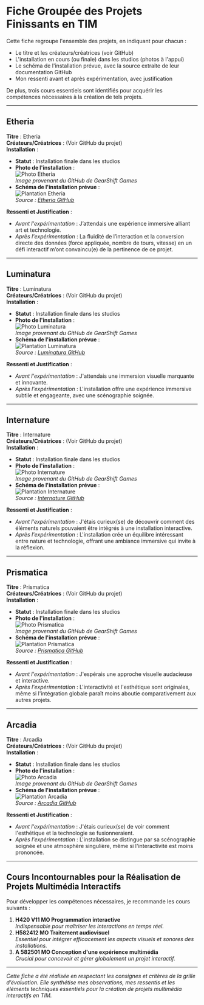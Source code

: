 # Fiche Groupée des Projets Finissants en TIM

Cette fiche regroupe l'ensemble des projets, en indiquant pour chacun :
- Le titre et les créateurs/créatrices (voir GitHub)
- L'installation en cours (ou finale) dans les studios (photos à l'appui)
- Le schéma de l'installation prévue, avec la source extraite de leur documentation GitHub
- Mon ressenti avant et après expérimentation, avec justification

De plus, trois cours essentiels sont identifiés pour acquérir les compétences nécessaires à la création de tels projets.

---

## Etheria
**Titre** : Etheria  
**Créateurs/Créatrices** : (Voir GitHub du projet)  
**Installation** :  
- **Statut** : Installation finale dans les studios  
- **Photo de l'installation** :  
  ![Photo Etheria](photos_expo_finissants/photo_etheria.jpg)  
  *Image provenant du GitHub de GearShift Games*  
- **Schéma de l'installation prévue** :  
  ![Plantation Etheria](photos_expo_finissants/plantation_etheria.jpg)  
  *Source : [Etheria GitHub](https://ethereal-creators.github.io/Etheria/#/)*

**Ressenti et Justification** :  
- *Avant l'expérimentation* : J’attendais une expérience immersive alliant art et technologie.  
- *Après l'expérimentation* : La fluidité de l’interaction et la conversion directe des données (force appliquée, nombre de tours, vitesse) en un défi interactif m’ont convaincu(e) de la pertinence de ce projet.

---

## Luminatura
**Titre** : Luminatura  
**Créateurs/Créatrices** : (Voir GitHub du projet)  
**Installation** :  
- **Statut** : Installation finale dans les studios  
- **Photo de l'installation** :  
  ![Photo Luminatura](photos_expo_finissants/photo_luminatura.jpeg)  
  *Image provenant du GitHub de GearShift Games*  
- **Schéma de l'installation prévue** :  
  ![Plantation Luminatura](photos_expo_finissants/plantation_luminatura.jpg)  
  *Source : [Luminatura GitHub](https://miaou-mafia.github.io/projet-luminatura/#/)*

**Ressenti et Justification** :  
- *Avant l'expérimentation* : J'attendais une immersion visuelle marquante et innovante.  
- *Après l'expérimentation* : L'installation offre une expérience immersive subtile et engageante, avec une scénographie soignée.

---

## Internature
**Titre** : Internature  
**Créateurs/Créatrices** : (Voir GitHub du projet)  
**Installation** :  
- **Statut** : Installation finale dans les studios  
- **Photo de l'installation** :  
  ![Photo Internature](photos_expo_finissants/photo_internature.jpg)  
  *Image provenant du GitHub de GearShift Games*  
- **Schéma de l'installation prévue** :  
  ![Plantation Internature](photos_expo_finissants/plantation_internature.jpg)  
  *Source : [Internature GitHub](https://tprangers.github.io/internature/)*

**Ressenti et Justification** :  
- *Avant l'expérimentation* : J'étais curieux(se) de découvrir comment des éléments naturels pouvaient être intégrés à une installation interactive.  
- *Après l'expérimentation* : L'installation crée un équilibre intéressant entre nature et technologie, offrant une ambiance immersive qui invite à la réflexion.

---

## Prismatica
**Titre** : Prismatica  
**Créateurs/Créatrices** : (Voir GitHub du projet)  
**Installation** :  
- **Statut** : Installation finale dans les studios  
- **Photo de l'installation** :  
  ![Photo Prismatica](photos_expo_finissants/photo_prismatica.jpg)  
  *Image provenant du GitHub de GearShift Games*  
- **Schéma de l'installation prévue** :  
  ![Plantation Prismatica](photos_expo_finissants/plantation_prismatica.jpg)  
  *Source : [Prismatica GitHub](https://pootpookies.github.io/Prismatica/)*

**Ressenti et Justification** :  
- *Avant l'expérimentation* : J'espérais une approche visuelle audacieuse et interactive.  
- *Après l'expérimentation* : L'interactivité et l'esthétique sont originales, même si l'intégration globale paraît moins aboutie comparativement aux autres projets.

---

## Arcadia
**Titre** : Arcadia  
**Créateurs/Créatrices** : (Voir GitHub du projet)  
**Installation** :  
- **Statut** : Installation finale dans les studios  
- **Photo de l'installation** :  
  ![Photo Arcadia](photos_expo_finissants/photo_arcadia.jpg)  
  *Image provenant du GitHub de GearShift Games*  
- **Schéma de l'installation prévue** :  
  ![Plantation Arcadia](photos_expo_finissants/plantation_arcadia.png)  
  *Source : [Arcadia GitHub](https://cousi-cousa.github.io/Arcadia/#/)*

**Ressenti et Justification** :  
- *Avant l'expérimentation* : J'étais curieux(se) de voir comment l'esthétique et la technologie se fusionneraient.  
- *Après l'expérimentation* : L'installation se distingue par sa scénographie soignée et une atmosphère singulière, même si l'interactivité est moins prononcée.

---

## Cours Incontournables pour la Réalisation de Projets Multimédia Interactifs
Pour développer les compétences nécessaires, je recommande les cours suivants :
1. **H420 V11 MO Programmation interactive**  
   *Indispensable pour maîtriser les interactions en temps réel.*
2. **H582412 MO Traitement audiovisuel**  
   *Essentiel pour intégrer efficacement les aspects visuels et sonores des installations.*
3. **A 582501 MO Conception d'une expérience multimédia**  
   *Crucial pour concevoir et gérer globalement un projet interactif.*

---

*Cette fiche a été réalisée en respectant les consignes et critères de la grille d’évaluation. Elle synthétise mes observations, mes ressentis et les éléments techniques essentiels pour la création de projets multimédia interactifs en TIM.*
